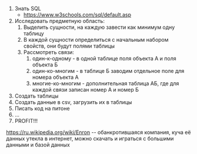 1. Знать SQL
	- https://www.w3schools.com/sql/default.asp
2. Исследовать предметную область:
	1. Выделить сущности, на каждую завести как минимум одну таблицу
	2. В каждой сущности определиться с начальным набором свойств, они будут полями таблицы
	3. Рассмотреть связи:
		1. один-к-одному - в одной таблице поля объекта А и поля объекта Б
		2. один-ко-многим - в таблице Б заводим отдельное поле для номера объекта А
		3. многие-ко-многим - дополнительная таблица АБ, где для каждой связи записан номер А и номер Б
3. Создать таблицы
4. Создать данные в csv, загрузить их в таблицы
5. Писать код на питоне
6. ...
7. PROFIT!!!

https://ru.wikipedia.org/wiki/Enron -- обанкротившаяся компания, куча её данных утекла в интернет, можно скачать и играться с большими данными и базой данных
